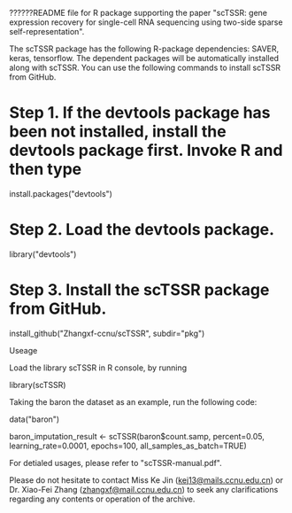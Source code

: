 ??????README file for R package supporting the paper "scTSSR: gene expression recovery for single-cell RNA sequencing using two-side sparse self-representation".


The scTSSR package has the following R-package dependencies: SAVER, keras, tensorflow.
The dependent packages will be automatically installed along with scTSSR. You can use the following commands to install scTSSR from GitHub.


# Step 1. If the devtools package has been not installed, install the devtools package first. Invoke R and then type

install.packages("devtools")

# Step 2. Load the devtools package.

library("devtools")

# Step 3. Install the scTSSR package from GitHub.

install_github("Zhangxf-ccnu/scTSSR", subdir="pkg")


Useage

Load the library scTSSR in R console, by running

library(scTSSR)

Taking the baron the dataset as an example, run the following code:

data("baron") 

baron\_imputation\_result <- scTSSR(baron$count.samp, percent=0.05, learning\_rate=0.0001, epochs=100, all\_samples\_as\_batch=TRUE)

For detialed usages, please refer to "scTSSR-manual.pdf".

Please do not hesitate to contact Miss Ke Jin (kej13@mails.ccnu.edu.cn) or Dr. Xiao-Fei Zhang (zhangxf@mail.ccnu.edu.cn) to seek any clarifications regarding any contents or operation of the archive.







